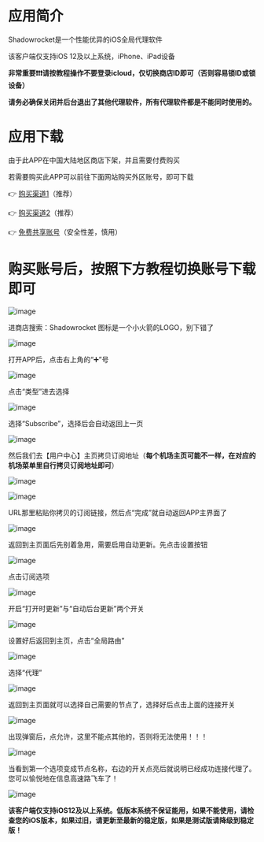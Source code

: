 # 应用简介

Shadowrocket是一个性能优异的iOS全局代理软件

该客户端仅支持iOS 12及以上系统，iPhone、iPad设备

**非常重要❗❗❗请按教程操作不要登录icloud，仅切换商店ID即可（否则容易锁ID或锁设备）**

**请务必确保关闭并后台退出了其他代理软件，所有代理软件都是不能同时使用的。**


# 应用下载

由于此APP在中国大陆地区商店下架，并且需要付费购买

若需要购买此APP可以前往下面网站购买外区账号，即可下载

👉 [购买渠道1](https://852faka.top/)（推荐）

👉 [购买渠道2](https://www.wxsdg.store/)（推荐）

👉 [免费共享账号](https://appledi.com/)（安全性差，慎用）


# 购买账号后，按照下方教程切换账号下载即可

![image](https://github.com/WallKiller-glitch/V2raySSSSRShare/blob/main/img/ios/1.png)



进商店搜索：Shadowrocket 图标是一个小火箭的LOGO，别下错了

![image](https://github.com/WallKiller-glitch/V2raySSSSRShare/blob/main/img/ios/2.jpg)


打开APP后，点击右上角的“➕”号

![image](https://github.com/WallKiller-glitch/V2raySSSSRShare/blob/main/img/ios/3.jpg)



点击“类型”进去选择

![image](https://github.com/WallKiller-glitch/V2raySSSSRShare/blob/main/img/ios/4.jpg)



选择“Subscribe”，选择后会自动返回上一页

![image](https://github.com/WallKiller-glitch/V2raySSSSRShare/blob/main/img/ios/5.jpg)



然后我们去【用户中心】主页拷贝订阅地址（**每个机场主页可能不一样，在对应的机场菜单里自行拷贝订阅地址即可**）

![image](https://github.com/WallKiller-glitch/V2raySSSSRShare/blob/main/img/ios/6.png)

![image](https://github.com/WallKiller-glitch/V2raySSSSRShare/blob/main/img/ios/7.png)






URL那里粘贴你拷贝的订阅链接，然后点“完成”就自动返回APP主界面了

![image](https://github.com/WallKiller-glitch/V2raySSSSRShare/blob/main/img/ios/8.jpg)



返回到主页面后先别着急用，需要启用自动更新。先点击设置按钮

![image](https://github.com/WallKiller-glitch/V2raySSSSRShare/blob/main/img/ios/9.jpg)



点击订阅选项

![image](https://github.com/WallKiller-glitch/V2raySSSSRShare/blob/main/img/ios/10.jpg)



开启“打开时更新”与“自动后台更新”两个开关

![image](https://github.com/WallKiller-glitch/V2raySSSSRShare/blob/main/img/ios/11.jpg)



设置好后返回到主页，点击“全局路由”

![image](https://github.com/WallKiller-glitch/V2raySSSSRShare/blob/main/img/ios/12.jpg)



选择“代理”

![image](https://github.com/WallKiller-glitch/V2raySSSSRShare/blob/main/img/ios/13.jpg)



返回到主页面就可以选择自己需要的节点了，选择好后点击上面的连接开关

![image](https://github.com/WallKiller-glitch/V2raySSSSRShare/blob/main/img/ios/14.jpg)



出现弹窗后，点允许，这里不能点其他的，否则将无法使用！！！

![image](https://github.com/WallKiller-glitch/V2raySSSSRShare/blob/main/img/ios/15.jpg)



当看到第一个选项变成节点名称，右边的开关点亮后就说明已经成功连接代理了。您可以愉悦地在信息高速路飞车了！

![image](https://github.com/WallKiller-glitch/V2raySSSSRShare/blob/main/img/ios/16.jpg)



**该客户端仅支持iOS12及以上系统。低版本系统不保证能用，如果不能使用，请检查您的iOS版本，如果过旧，请更新至最新的稳定版，如果是测试版请降级到稳定版！**
